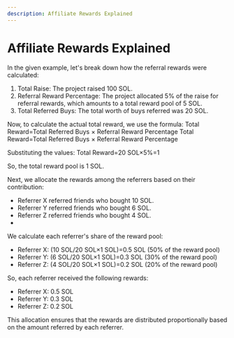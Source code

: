 ```yaml
---
description: Affiliate Rewards Explained
---
```


# Affiliate Rewards Explained

In the given example, let's break down how the referral rewards were calculated:

1. Total Raise: The project raised 100 SOL.
2. Referral Reward Percentage: The project allocated 5% of the raise for referral rewards, which amounts to a total reward pool of 5 SOL.
3. Total Referred Buys: The total worth of buys referred was 20 SOL.

Now, to calculate the actual total reward, we use the formula: Total Reward=Total Referred Buys × Referral Reward Percentage Total Reward=Total Referred Buys × Referral Reward Percentage

Substituting the values: Total Reward=20 SOL×5%=1

So, the total reward pool is 1 SOL.

Next, we allocate the rewards among the referrers based on their contribution:

* Referrer X referred friends who bought 10 SOL.
* Referrer Y referred friends who bought 6 SOL.
* Referrer Z referred friends who bought 4 SOL.
*

We calculate each referrer's share of the reward pool:

* Referrer X: (10 SOL/20 SOL×1 SOL)=0.5 SOL (50% of the reward pool)
* Referrer Y: (6 SOL/20 SOL×1 SOL)=0.3 SOL (30% of the reward pool)
* Referrer Z: (4 SOL/20 SOL×1 SOL)=0.2 SOL (20% of the reward pool)

So, each referrer received the following rewards:

* Referrer X: 0.5 SOL
* Referrer Y: 0.3 SOL
* Referrer Z: 0.2 SOL

This allocation ensures that the rewards are distributed proportionally based on the amount referred by each referrer.
